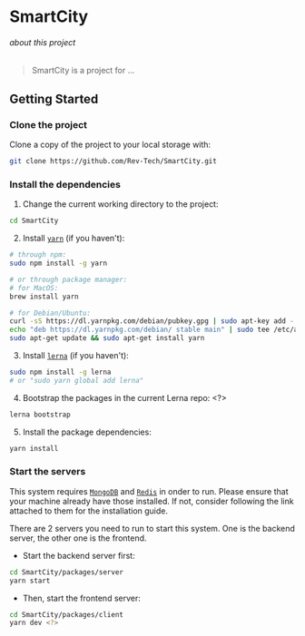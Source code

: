 
# SmartCity


###### about this project
> SmartCity is a project for ...


## Getting Started

### Clone the project

Clone a copy of the project to your local storage with:

```bash
git clone https://github.com/Rev-Tech/SmartCity.git
```

### Install the dependencies

1. Change the current working directory to the project:
```bash
cd SmartCity
```

2. Install [`yarn`](https://github.com/yarnpkg/yarn) (if you haven't):
```bash
# through npm:
sudo npm install -g yarn

# or through package manager:
# for MacOS:
brew install yarn

# for Debian/Ubuntu:
curl -sS https://dl.yarnpkg.com/debian/pubkey.gpg | sudo apt-key add -
echo "deb https://dl.yarnpkg.com/debian/ stable main" | sudo tee /etc/apt/sources.list.d/yarn.list
sudo apt-get update && sudo apt-get install yarn
```

3. Install [`lerna`](https://github.com/lerna/lerna) (if you haven't):
```bash
sudo npm install -g lerna
# or "sudo yarn global add lerna"
```

4. Bootstrap the packages in the current Lerna repo: <?>
```bash
lerna bootstrap
```

5. Install the package dependencies:
```bash
yarn install
```


### Start the servers

This system requires [`MongoDB`](https://docs.mongodb.com/manual/installation/) and [`Redis`](https://redis.io/topics/quickstart) in onder to run. Please ensure that your machine already have those installed. If not, consider following the link attached to them for the installation guide. 

There are 2 servers you need to run to start this system. One is the backend server, the other one is the frontend.

* Start the backend server first:
```bash
cd SmartCity/packages/server
yarn start
```

* Then, start the frontend server:
```bash
cd SmartCity/packages/client
yarn dev <?>
```
